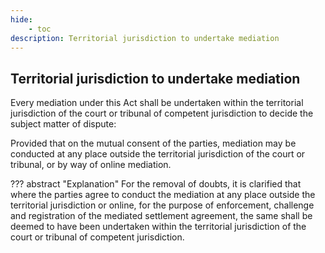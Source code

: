 ```yaml
---
hide:
    - toc
description: Territorial jurisdiction to undertake mediation
---
```


## Territorial jurisdiction to undertake mediation

Every mediation under this Act shall be undertaken within the territorial jurisdiction of the court or tribunal of competent jurisdiction to decide the subject matter of dispute: </p> Provided that on the mutual consent of the parties, mediation may be conducted at any place outside the territorial jurisdiction of the court or tribunal, or by way of online mediation.

??? abstract "Explanation"
    For the removal of doubts, it is clarified that where the parties agree to conduct the mediation at any place outside the territorial jurisdiction or online, for the purpose of enforcement, challenge and registration of the mediated settlement agreement, the same shall be deemed to have been undertaken within the territorial jurisdiction of the court or tribunal of competent jurisdiction.
